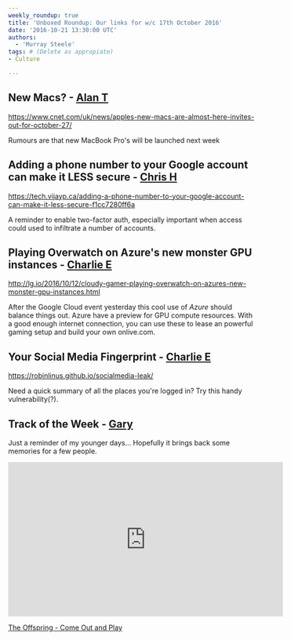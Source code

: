 ```yaml
---
weekly_roundup: true
title: 'Unboxed Roundup: Our links for w/c 17th October 2016'
date: '2016-10-21 13:30:00 UTC'
authors:
  - 'Murray Steele'
tags: # (Delete as appropiate)
- Culture

---
```


## New Macs? - [Alan T](/people#alan-thomas)

https://www.cnet.com/uk/news/apples-new-macs-are-almost-here-invites-out-for-october-27/

Rumours are that new MacBook Pro's will be launched next week

## Adding a phone number to your Google account can make it LESS secure - [Chris H](/people#chris-holmes)

https://tech.vijayp.ca/adding-a-phone-number-to-your-google-account-can-make-it-less-secure-f1cc7280ff6a

A reminder to enable two-factor auth, especially important when access could used to infiltrate a number of accounts.

## Playing Overwatch on Azure's new monster GPU instances - [Charlie E](/people#charlie-egan)

http://lg.io/2016/10/12/cloudy-gamer-playing-overwatch-on-azures-new-monster-gpu-instances.html

After the Google Cloud event yesterday this cool use of _Azure_ should balance things out. Azure have a preview for GPU compute resources. With a good enough internet connection, you can use these to lease an powerful gaming setup and build your own onlive.com.

## Your Social Media Fingerprint - [Charlie E](/people#charlie-egan)

https://robinlinus.github.io/socialmedia-leak/

Need a quick summary of all the places you're logged in? Try this handy vulnerability(?).

## Track of the Week - [Gary](/people#gary-millar)

Just a reminder of my younger days... Hopefully it brings back some memories for a few people.

<iframe width="560" height="315" src="https://www.youtube.com/embed/XN32lLUOBzQ" frameborder="0" allowfullscreen></iframe>

[The Offspring - Come Out and Play](https://www.youtube.com/watch?v=XN32lLUOBzQ)
